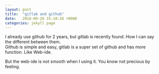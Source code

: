 ```yaml
---
layout: post
title:  "gitlab and github"
date:   2018-09-26 15:10:26 +0900
categories: jekyll page
---
```

I already use github for 2 years, but gitlab is recently found. How I can say the different between them.  
Github is simple and easy, gitlab is a super set of github and has more function. Like Web-ide.

But the web-ide is not smooth when I using it. You know not precious by feeling.
